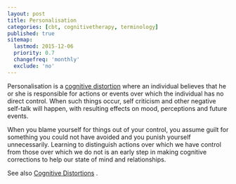 ```yaml
---
layout: post
title: Personalisation
categories: [cbt, cognitivetherapy, terminology]
published: true
sitemap:
  lastmod: 2015-12-06
  priority: 0.7
  changefreq: 'monthly'
  exclude: 'no'
---
```


<span class="highlight">Personalisation</span> is a <a href="/cognitive-distortions/" title="Cognitive Distortion">cognitive distortion</a> where an individual believes that he or she is responsible for actions or events over which the individual has no direct control. When such things occur, self criticism and other negative self-talk will happen, with resulting effects on mood, perceptions and future events.

When you blame yourself for things out of your control, you assume guilt for something you could not have avoided and you punish yourself unnecessarily. Learning to distinguish actions over which we have control from those over which we do not is an early step in making cognitive corrections to help our state of mind and relationships.

See also <a href="/cognitive-distortions/" title="Cognitive Distortions">Cognitive Distortions</a> .
